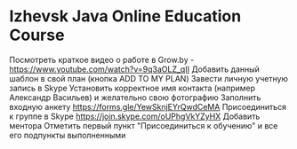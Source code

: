 # Izhevsk Java Online Education Course

Посмотреть краткое видео о работе в Grow.by - https://www.youtube.com/watch?v=9q3aOLZ_qII
Добавить данный шаблон в свой план (кнопка ADD TO MY PLAN)
Завести личную учетную запись в Skype
Установить корректное имя контакта (например Александр Васильев) и желательно свою фотографию
Заполнить входную анкету https://forms.gle/YewSknjEYrQwdCeMA
Присоединиться к группе в Skype https://join.skype.com/oUPhgVkYZyHX
Добавить ментора
Отметить первый пункт "Присоединиться к обучению" и все его подпункты выполненными
